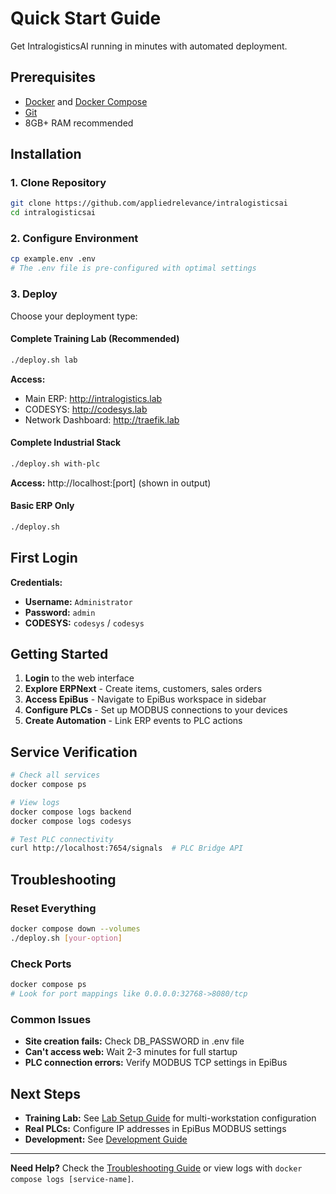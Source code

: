 # Quick Start Guide

Get IntralogisticsAI running in minutes with automated deployment.

## Prerequisites

- [Docker](https://docs.docker.com/get-docker/) and [Docker Compose](https://docs.docker.com/compose/)
- [Git](https://docs.github.com/en/get-started/getting-started-with-git/set-up-git)
- 8GB+ RAM recommended

## Installation

### 1. Clone Repository
```bash
git clone https://github.com/appliedrelevance/intralogisticsai
cd intralogisticsai
```

### 2. Configure Environment
```bash
cp example.env .env
# The .env file is pre-configured with optimal settings
```

### 3. Deploy

Choose your deployment type:

#### Complete Training Lab (Recommended)
```bash
./deploy.sh lab
```
**Access:** 
- Main ERP: http://intralogistics.lab
- CODESYS: http://codesys.lab  
- Network Dashboard: http://traefik.lab

#### Complete Industrial Stack
```bash
./deploy.sh with-plc
```
**Access:** http://localhost:[port] (shown in output)

#### Basic ERP Only
```bash
./deploy.sh
```

## First Login

**Credentials:**
- **Username:** `Administrator`  
- **Password:** `admin`
- **CODESYS:** `codesys` / `codesys`

## Getting Started

1. **Login** to the web interface
2. **Explore ERPNext** - Create items, customers, sales orders
3. **Access EpiBus** - Navigate to EpiBus workspace in sidebar
4. **Configure PLCs** - Set up MODBUS connections to your devices
5. **Create Automation** - Link ERP events to PLC actions

## Service Verification

```bash
# Check all services
docker compose ps

# View logs
docker compose logs backend
docker compose logs codesys

# Test PLC connectivity
curl http://localhost:7654/signals  # PLC Bridge API
```

## Troubleshooting

### Reset Everything
```bash
docker compose down --volumes
./deploy.sh [your-option]
```

### Check Ports
```bash
docker compose ps
# Look for port mappings like 0.0.0.0:32768->8080/tcp
```

### Common Issues
- **Site creation fails:** Check DB_PASSWORD in .env file
- **Can't access web:** Wait 2-3 minutes for full startup
- **PLC connection errors:** Verify MODBUS TCP settings in EpiBus

## Next Steps

- **Training Lab:** See [Lab Setup Guide](lab-setup.md) for multi-workstation configuration
- **Real PLCs:** Configure IP addresses in EpiBus MODBUS settings
- **Development:** See [Development Guide](../development/README.md)

---

**Need Help?** Check the [Troubleshooting Guide](../troubleshooting/README.md) or view logs with `docker compose logs [service-name]`.